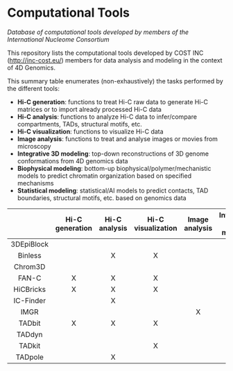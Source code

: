 # Computational Tools
*Database of computational tools developed by members of the International Nucleome Consortium*

This repository lists the computational tools developed by COST INC (http://inc-cost.eu/) members for data analysis and modeling in the context of 4D Genomics.

This summary table enumerates (non-exhaustively) the tasks performed by the different tools:
- **Hi-C generation**: functions to treat Hi-C raw data to generate Hi-C matrices or to import already processed Hi-C data 
- **Hi-C analysis**: functions to analyze Hi-C data to infer/compare compartments, TADs, structural motifs, etc. 
- **Hi-C visualization**: functions to visualize Hi-C data 
- **Image analysis**: functions to treat and analyse images or movies from microscopy 
- **Integrative 3D modeling**: top-down reconstructions of 3D genome conformations from 4D genomics data 
- **Biophysical modeling**: bottom-up biophysical/polymer/mechanistic models to predict chromatin organization based on specified mechanisms 
- **Statistical modeling**: statistical/AI models to predict contacts, TAD boundaries, structural motifs, etc. based on genomics data


|   | Hi-C generation | Hi-C analysis | Hi-C visualization | Image analysis | Integrative 3D modeling | Biophysical modeling | Statistical modeling |
| :---------: | :----: |:----: |:----: |:----: |:----: |:----: |:----: |
| 3DEpiBlock |  |  | | | | X| |
| Binless |  | X |X | | | | |
| Chrom3D |  |  | | |X | | |
|FAN-C | X | X |X | | | | |
|HiCBricks| X | X | X | | | | |
| IC-Finder  |   | X | | | | | |
| IMGR  |   |  | | X| X| | |
| TADbit | X | X |X | | X| | |
| TADdyn |  |  | | | X| | |
| TADkit |  |  |X | | | | |
| TADpole |  | X | | | | | |

